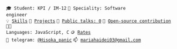 <code>🎓 Student: KPI / IM-12</code>
<code>👷 Speciality: Software engineer </code><br>
<code>💡 [Skills](SKILLS.md)</code>
<code>🧻 [Projects](PROJECTS.md)</code>
<code>📢 [Public talks: 0](TALKS.md)</code>
<code>👀 [Open-source contribution](CONTRIBUTION.md)</code><br>
<code>🧑‍💻 Languages: JavaScript, C</code>
<code>🪙 [Rates](RATES.md)</code><br>
<code>💬 telegram: [@Hisoka_panic](https://telegram.me/Hisoka_panic)</code>
<code>📫 [mariahaidei03@gmail.com](mailto:mariahaidei03@gmail.com)</code>
